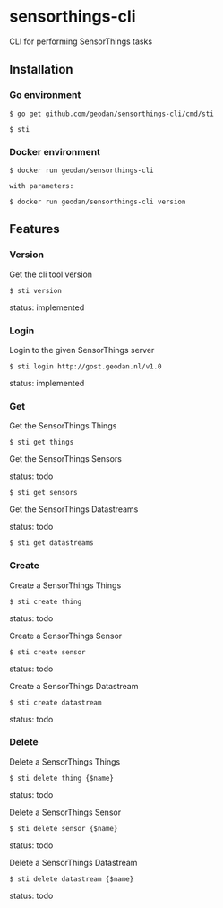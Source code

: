 

# sensorthings-cli
CLI for performing SensorThings tasks

## Installation

### Go environment
``` 
$ go get github.com/geodan/sensorthings-cli/cmd/sti

$ sti
```

### Docker environment
``` 
$ docker run geodan/sensorthings-cli

with parameters:

$ docker run geodan/sensorthings-cli version
```


## Features

### Version

Get the cli tool version

```
$ sti version 
```

status: implemented

### Login

Login to the given SensorThings server

```
$ sti login http://gost.geodan.nl/v1.0
```
status: implemented


### Get

Get the SensorThings Things

```
$ sti get things 
```
Get the SensorThings Sensors

status: todo

```
$ sti get sensors 
```

Get the SensorThings Datastreams

status: todo

```
$ sti get datastreams 
```

### Create

Create a SensorThings Things

```
$ sti create thing 
```

status: todo

Create a SensorThings Sensor

```
$ sti create sensor
```

status: todo

Create a SensorThings Datastream

```
$ sti create datastream
```

status: todo

### Delete

Delete a SensorThings Things

```
$ sti delete thing {$name}
```
status: todo

Delete a SensorThings Sensor

```
$ sti delete sensor {$name}
```
status: todo

Delete a SensorThings Datastream

```
$ sti delete datastream {$name}
```
status: todo








